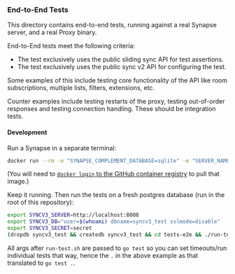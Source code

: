 ### End-to-End Tests

This directory contains end-to-end tests, running against a real Synapse server, and a real Proxy binary.

End-to-End tests meet the following criteria:

-   The test exclusively uses the public sliding sync API for test assertions.
-   The test exclusively uses the public sync v2 API for configuring the test.

Some examples of this include testing core functionality of the API like room subscriptions, multiple lists, filters, extensions, etc.

Counter examples include testing restarts of the proxy, testing out-of-order responses and testing connection handling. These should be integration tests.

#### Development

Run a Synapse in a separate terminal:

```bash
docker run --rm -e "SYNAPSE_COMPLEMENT_DATABASE=sqlite" -e "SERVER_NAME=synapse" -p 8008:8008 ghcr.io/matrix-org/synapse-service:v1.72.0
```

(You will need to [`docker login` to the GitHub container registry](
    https://docs.github.com/en/packages/working-with-a-github-packages-registry/working-with-the-container-registry#authenticating-with-a-personal-access-token-classic
) to pull that image.)

Keep it running. Then run the tests on a fresh postgres database (run in the root of this repository):

```bash
export SYNCV3_SERVER=http://localhost:8008
export SYNCV3_DB="user=$(whoami) dbname=syncv3_test sslmode=disable"
export SYNCV3_SECRET=secret
(dropdb syncv3_test && createdb syncv3_test && cd tests-e2e && ./run-tests.sh .)
```

All args after `run-test.sh` are passed to `go test` so you can set timeouts/run individual tests that way, hence the `.` in the above example as that translated to `go test .`.
